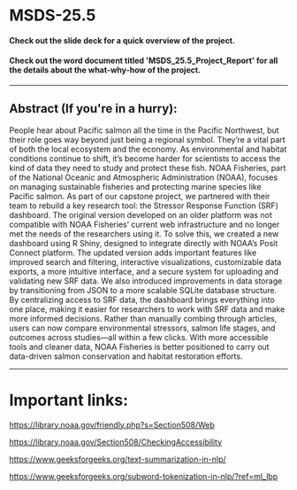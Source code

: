# MSDS-25.5

#### Check out the slide deck for a quick overview of the project. 
#### Check out the word document titled 'MSDS_25.5_Project_Report' for all the details about the what-why-how of the project. 

---

## Abstract (If you're in a hurry):

People hear about Pacific salmon all the time in the Pacific Northwest, but their role goes way beyond just being a regional symbol. They’re a vital part of both the local ecosystem and the economy. As environmental and habitat conditions continue to shift, it’s become harder for scientists to access the kind of data they need to study and protect these fish. NOAA Fisheries, part of the National Oceanic and Atmospheric Administration (NOAA), focuses on managing sustainable fisheries and protecting marine species like Pacific salmon. As part of our capstone project, we partnered with their team to rebuild a key research tool: the Stressor Response Function (SRF) dashboard. The original version developed on an older platform was not compatible with NOAA Fisheries’ current web infrastructure and no longer met the needs of the researchers using it. To solve this, we created a new dashboard using R Shiny, designed to integrate directly with NOAA’s Posit Connect platform. The updated version adds important features like improved search and filtering, interactive visualizations, customizable data exports, a more intuitive interface, and a secure system for uploading and validating new SRF data. We also introduced improvements in data storage by transitioning from JSON to a more scalable SQLite database structure. By centralizing access to SRF data, the dashboard brings everything into one place, making it easier for researchers to work with SRF data and make more informed decisions. Rather than manually combing through articles, users can now compare environmental stressors, salmon life stages, and outcomes across studies—all within a few clicks. With more accessible tools and cleaner data, NOAA Fisheries is better positioned to carry out data-driven salmon conservation and habitat restoration efforts.

---




# Important links:

https://library.noaa.gov/friendly.php?s=Section508/Web

https://library.noaa.gov/Section508/CheckingAccessibility

https://www.geeksforgeeks.org/text-summarization-in-nlp/

https://www.geeksforgeeks.org/subword-tokenization-in-nlp/?ref=ml_lbp
